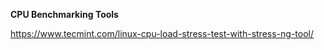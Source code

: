 **CPU Benchmarking Tools**

https://www.tecmint.com/linux-cpu-load-stress-test-with-stress-ng-tool/
